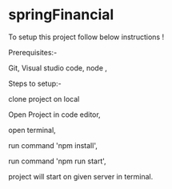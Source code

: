 # springFinancial

To setup this project follow below instructions !

Prerequisites:-



Git,
Visual studio code,
node ,



Steps to setup:-

clone project on local 

Open Project in code editor,

open terminal,

run command 'npm install',

run command 'npm run start',


project will start on given server in terminal.


